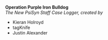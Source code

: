 **Operation Purple Iron Bulldog** <br>
*The New PsiSyn Staff Case Logger, created by* <br>
- Kieran Holroyd
- tagKnife
- Justin Alexander
